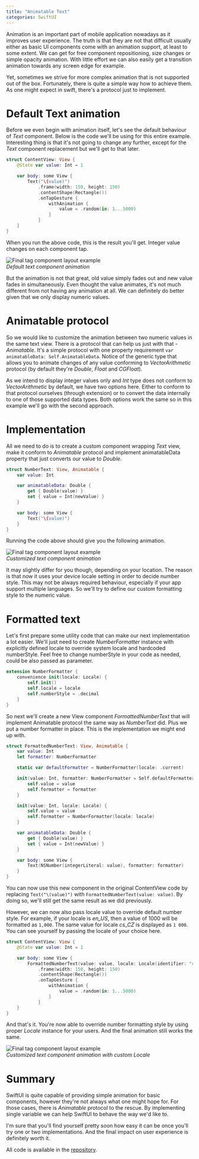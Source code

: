 ```yaml
---
title: "Animatable Text"
categories: SwiftUI
---
```


Animation is an important part of mobile application nowadays as it improves user experience. The truth is that they are not that difficult usually either as basic UI components come with an animation support, at least to some extent. We can get for free component repositioning, size changes or simple opacity animation. With little effort we can also easily get a transition animation towards any screen edge for example.

Yet, sometimes we strive for more complex animation that is not supported out of the box. Fortunately, there is quite a simple way how to achieve them. As one might expect in swift, there's a protocol just to implement.

# Default Text animation

Before we even begin with animation itself, let's see the default behaviour of *Text* component. Below is the code we'll be using for this entire example. Interesting thing is that it's not going to change any further, except for the *Text* component replacement but we'll get to that later.

```swift
struct ContentView: View {
    @State var value: Int = 1

    var body: some View {
        Text("\(value)")
            .frame(width: 150, height: 150)
            .contentShape(Rectangle())
            .onTapGesture {
                withAnimation {
                    value = .random(in: 1...5000)
                }
            }
    }
}
```

When you run the above code, this is the result you'll get. Integer value changes on each component tap.

![Final tag component layout example](/assets/images/text_animation_default.gif)  
*Default text component animation*

But the animation is not that great, old value simply fades out and new value fades in simultaneously. Even thought the value animates, it's not much different from not having any animation at all. We can definitely do better given that we only display numeric values.

# Animatable protocol

So we would like to customize the animation between two numeric values in the same text view. There is a protocol that can help us just with that - *Animatable*. It's a simple protocol with one property requirement `var animatableData: Self.AnimatableData`. Notice of the generic type that allows you to animate changes of any value conforming to *VectorArithmetic* protocol (by default they're *Double*, *Float* and *CGFloat*).

As we intend to display integer values only and *Int* type does not conform to *VectorArithmetic* by default, we have two options here. Either to conform to that protocol ourselves (through extension) or to convert the data internally to one of those supported data types. Both options work the same so in this example we'll go with the second approach.

# Implementation

All we need to do is to create a custom component wrapping *Text* view, make it conform to *Animatable* protocol and implement animatableData property that just converts our value to *Double*.

```swift
struct NumberText: View, Animatable {
    var value: Int

    var animatableData: Double {
        get { Double(value) }
        set { value = Int(newValue) }
    }

    var body: some View {
        Text("\(value)")
    }
}
```

Running the code above should give you the following animation.

![Final tag component layout example](/assets/images/text_animation_enUS.gif)  
*Customized text component animation*

It may slightly differ for you though, depending on your location. The reason is that now it uses your device locale setting in order to decide number style. This may not be always required behaviour, especially if your app support multiple languages. So we'll try to define our custom formatting style to the numeric value.

# Formatted text

Let's first prepare some utility code that can make our next implementation a lot easier. We'll just need to create *NumberFormatter* instance with explicitly defined locale to override system locale and hardcoded numberStyle. Feel free to change numberStyle in your code as needed, could be also passed as parameter.

```swift
extension NumberFormatter {
    convenience init(locale: Locale) {
        self.init()
        self.locale = locale
        self.numberStyle = .decimal
    }
}
```

So next we'll create a new View component *FormattedNumberText* that will implement Animatable protocol the same way as *NumberText* did. Plus we put a number formatter in place. This is the implementation we might end up with.

```swift
struct FormattedNumberText: View, Animatable {
    var value: Int
    let formatter: NumberFormatter

    static var defaultFormatter = NumberFormatter(locale: .current)

    init(value: Int, formatter: NumberFormatter = Self.defaultFormatter) {
        self.value = value
        self.formatter = formatter
    }

    init(value: Int, locale: Locale) {
        self.value = value
        self.formatter = NumberFormatter(locale: locale)
    }

    var animatableData: Double {
        get { Double(value) }
        set { value = Int(newValue) }
    }

    var body: some View {
        Text(NSNumber(integerLiteral: value), formatter: formatter)
    }
}
```

You can now use this new component in the original ContentView code by replacing `Text("\(value)")` with `FormattedNumberText(value: value)`. By doing so, we'll still get the same result as we did previously.

However, we can now also pass locale value to override default number style. For example, if your locale is _en\_US_, then a value of 1000 will be formatted as `1,000`. The same value for locale _cs\_CZ_ is displayed as `1 000`. You can see yourself by passing the locale of your choice here.

```swift
struct ContentView: View {
    @State var value: Int = 1

    var body: some View {
        FormattedNumberText(value: value, locale: Locale(identifier: "cs_CZ"))
            .frame(width: 150, height: 150)
            .contentShape(Rectangle())
            .onTapGesture {
                withAnimation {
                    value = .random(in: 1...5000)
                }
            }
    }
}
```

And that's it. You're now able to override number formatting style by using proper *Locale* instance for your users. And the final animation still works the same.

![Final tag component layout example](/assets/images/text_animation_csCZ.gif)  
*Customized text component animation with custom Locale*

# Summary

SwiftUI is quite capable of providing simple animation for basic components, however they're not always what one might hope for. For those cases, there is *Animatable* protocol to the rescue. By implementing single variable we can help SwiftUI to behave the way we'd like to.

I'm sure that you'll find yourself pretty soon how easy it can be once you'll try one or two implementations. And the final impact on user experience is definitely worth it.

All code is available in the [repository](https://github.com/Fiser33/Fiser33.github.io/tree/main/examples/swiftui/animatable_text).